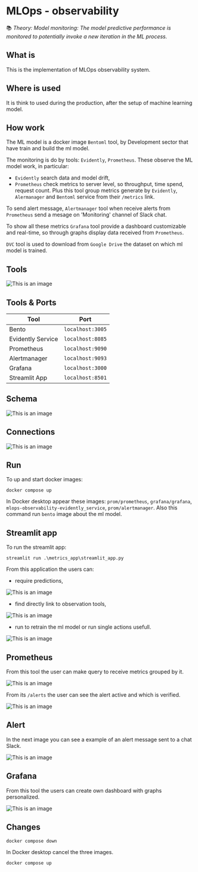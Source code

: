 # MLOps - observability

:books: *Theory: Model monitoring: The model predictive performance is monitored to potentially invoke a new iteration in the ML process.*

## What is
This is the implementation of MLOps observability system.

## Where is used
It is think to used during the production, after the setup of machine learning model.

## How work
The ML model is a docker image `Bentoml` tool, by Development sector that have train and build the ml model.

The monitoring is do by tools: `Evidently`, `Prometheus`. These observe the ML model work, in particular:
- `Evidently` search data and model drift,
- `Prometheus` check metrics to server level, so throughput, time spend, request count. Plus this tool group metrics generate by `Evidently`, `Alermanager` and `Bentoml` service from their `/metrics` link.

To send alert message, `Alertmanager` tool when receive alerts from `Prometheus` send a mesage on 'Monitoring' channel of Slack chat.

To show all these metrics `Grafana` tool provide a dashboard customizable and real-time, so through graphs display data received from `Prometheus`.

`DVC` tool is used to download from `Google Drive` the dataset on which ml model is trained.

## Tools

![This is an image](https://github.com/giorgiaBertacchini/MLOps/blob/main/MLOps%20-observability/img_readme/tools.png)

## Tools & Ports

| Tool | Port |
| --- | --- |
| Bento | `localhost:3005` |
| Evidently Service | `localhost:8085` |
| Prometheus | `localhost:9090` |
| Alertmanager | `localhost:9093` |
| Grafana | `localhost:3000` |
| Streamlit App | `localhost:8501` |


## Schema
![This is an image](https://github.com/giorgiaBertacchini/MLOps/blob/main/MLOps%20-observability/img_readme/schema.png)

## Connections
![This is an image](https://github.com/giorgiaBertacchini/MLOps/blob/main/MLOps%20-observability/img_readme/comunications.png)

## Run
To up and start docker images:
```
docker compose up
```
In Docker desktop appear these images: `prom/prometheus`, `grafana/grafana`, `mlops-observability-evidently_service`, `prom/alertmanager`. Also this command run `bento` image about the ml model.

## Streamlit app

To run the streamlit app:
```
streamlit run .\metrics_app\streamlit_app.py
```

From this application the users can:

- require predictions,

![This is an image](https://github.com/giorgiaBertacchini/MLOps/blob/main/MLOps%20-observability/img_readme/streamlit_Predictions.png)

- find directly link to observation tools,

![This is an image](https://github.com/giorgiaBertacchini/MLOps/blob/main/MLOps%20-observability/img_readme/streamlit_Monitor.png)

- run to retrain the ml model or run single actions usefull.

![This is an image](https://github.com/giorgiaBertacchini/MLOps/blob/main/MLOps%20-observability/img_readme/streamlit_CompleteRetrain.png)

## Prometheus

From this tool the user can make query to receive metrics grouped by it.

![This is an image](https://github.com/giorgiaBertacchini/MLOps/blob/main/MLOps%20-observability/img_readme/prometheus.png)

From its `/alerts` the user can see the alert active and which is verified.

![This is an image](https://github.com/giorgiaBertacchini/MLOps/blob/main/MLOps%20-observability/img_readme/prometheus_alert.png)

## Alert

In the next image you can see a example of an alert message sent to a chat Slack.

![This is an image](https://github.com/giorgiaBertacchini/MLOps/blob/main/MLOps%20-observability/img_readme/chatSlack.png)

## Grafana

From this tool the users can create own dashboard with graphs personalized.

![This is an image](https://github.com/giorgiaBertacchini/MLOps/blob/main/MLOps%20-observability/img_readme/grafana.png)

## Changes
```
docker compose down
```

In Docker desktop cancel the three images.

```
docker compose up
```
